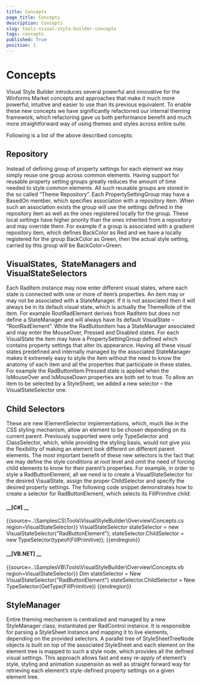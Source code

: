 ```yaml
---
title: Concepts
page_title: Concepts
description: Concepts
slug: tools-visual-style-builder-concepts
tags: concepts
published: True
position: 1
---
```


# Concepts



Visual Style Builder introduces several powerful and innovative for the Winforms Market concepts and approaches that make it much more powerful, intuitive and easier to use than its previous equivalent. To enable these new concepts we have significantly refactorred our internal theming framework, which refactoring gave us both performance benefit and much more straightforward way of using themes and styles across entire suite.

Following is a list of the above described concepts:



## Repository



Instead of defining group of property settings for each element we may simply reuse one group across common elements. Having support for reusable property setting groups greatly reduces the amount of time needed to style common elements. All such reusable groups are stored in the so called “Theme Repository”. Each PropertySettingGroup may have a BasedOn member, which specifies association with a repository item. When such an association exists the group will use the settings defined in the repository item as well as the ones registered locally for the group. These local settings have higher priority than the ones inherited from a repository and may override them. For example if a group is associated with a gradient repository item, which defines BackColor as Red and we have a locally registered for the group BackColor as Green, then the actual style setting, carried by this group will be BackColor=Green.



## VisualStates,  StateManagers and VisualStateSelectors



Each RadItem instance may now enter different visual states, where each state is connected with one or more of item’s properties. An item may or may not be associated with a StateManager. If it is not associated then it will always be in its default visual state, which is actually the ThemeRole of the item. For example RootRadElement derives from RadItem but does not define a StateManager and will always have its default VisualState – “RootRadElement”. While the RadButtonItem has a StateManager associated and may enter the MouseOver, Pressed and Disabled states. For each VisualState the item may have a PropertySettingGroup defined which contains property settings that alter its appearance. Having all these visual states predefined and internally managed by the associated StateManager makes it extremely easy to style the item without the need to know the anatomy of each item and all the properties that participate in these states. For example the RadButtonItem.Pressed state is applied when the IsMouseOver and IsMouseDown properties are both set to true. To allow an item to be selected by a StyleSheet, we added a new selector – the VisualStateSelector one.



## Child Selectors



These are new IElementSelector implementations, which, much like in the CSS styling mechanism, allow an element to be chosen depending on its current parent. Previously supported were only TypeSelector and ClassSelector, which, while providing the styling basis, would not give you the flexibility of making an element look different on different parent elements. The most important benefit of these new selectors is the fact that we may define the style conditions at root level and omit the need of forcing child elements to know for their parent’s properties. For example, in order to style a RadButtonElement, all we need is to create a VisualStateSelector for the desired VisualState, assign the proper ChildSelector and specify the desired property settings. The following code snippet demonstrates how to create a selector for RadButtonElement, which selects its FillPrimitve child:

#### __[C#] __

{{source=..\SamplesCS\Tools\VisualStyleBuilder\Overview\Concepts.cs region=VisualStateSelector}}
	            VisualStateSelector stateSelector = new VisualStateSelector("RadButtonElement");
	            stateSelector.ChildSelector = new TypeSelector(typeof(FillPrimitive));
	{{endregion}}



#### __[VB.NET] __

{{source=..\SamplesVB\Tools\VisualStyleBuilder\Overview\Concepts.vb region=VisualStateSelector}}
	        Dim stateSelector = New VisualStateSelector("RadButtonElement")
	        stateSelector.ChildSelector = New TypeSelector(GetType(FillPrimitive))
	{{endregion}}





## StyleManager



Entire theming mechanism is centralized and managed by a new StyleManager class, instantiated per RadControl instance. It is responsible for parsing a StyleSheet instance and mapping it to live elements, depending on the provided selectors. A parallel tree of StyleSheetTreeNode objects is built on top of the associated StyleSheet and each element on the element tree is mapped to such a style node, which provides all the defined visual settings. This approach allows fast and easy re-apply of element’s style, styling and animation suspension as well as straight forward way for retrieving each element’s style-defined property settings on a given element tree.


